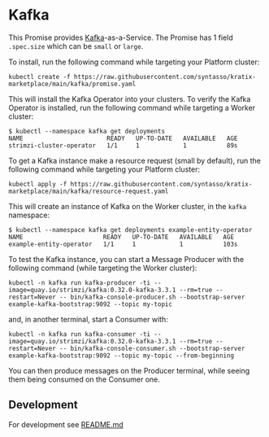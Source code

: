 # Kafka

This Promise provides [Kafka](https://kafka.apache.org/)-as-a-Service. The Promise has 1 field `.spec.size`
which can be `small` or `large`.

To install, run the following command while targeting your Platform cluster:
```
kubectl create -f https://raw.githubusercontent.com/syntasso/kratix-marketplace/main/kafka/promise.yaml
```

This will install the Kafka Operator into your clusters. To verify the Kafka Operator is
installed, run the following command while targeting a Worker cluster:
```
$ kubectl --namespace kafka get deployments
NAME                       READY   UP-TO-DATE   AVAILABLE   AGE
strimzi-cluster-operator   1/1     1            1           89s
```

To get a Kafka instance make a resource request (small by default), run the
following command while targeting your Platform cluster:
```
kubectl apply -f https://raw.githubusercontent.com/syntasso/kratix-marketplace/main/kafka/resource-request.yaml
```

This will create an instance of Kafka on the Worker cluster, in the `kafka` namespace:

```shell-session
$ kubectl --namespace kafka get deployments example-entity-operator
NAME                      READY   UP-TO-DATE   AVAILABLE   AGE
example-entity-operator   1/1     1            1           103s
```

To test the Kafka instance, you can start a Message Producer with the following command (while targeting the Worker cluster):
```
kubectl -n kafka run kafka-producer -ti --image=quay.io/strimzi/kafka:0.32.0-kafka-3.3.1 --rm=true --restart=Never -- bin/kafka-console-producer.sh --bootstrap-server example-kafka-bootstrap:9092 --topic my-topic
```

and, in another terminal, start a Consumer with:
```
kubectl -n kafka run kafka-consumer -ti --image=quay.io/strimzi/kafka:0.32.0-kafka-3.3.1 --rm=true --restart=Never -- bin/kafka-console-consumer.sh --bootstrap-server example-kafka-bootstrap:9092 --topic my-topic --from-beginning
```

You can then produce messages on the Producer terminal, while seeing them being consumed on the Consumer one.

## Development

For development see [README.md](./internal/README.md)
